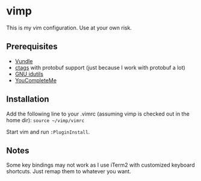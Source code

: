 # vimp
This is my vim configuration. Use at your own risk.

## Prerequisites

- [Vundle](https://github.com/gmarik/Vundle.vim)
- [ctags](https://github.com/fdinoff/exuberant-ctags) with protobuf support (just because I work with protobuf a lot)
- [GNU idutils](http://www.gnu.org/software/idutils)
- [YouCompleteMe](https://github.com/Valloric/YouCompleteMe)

## Installation

Add the following line to your .vimrc (assuming vimp is checked out in the home dir):
`source ~/vimp/vimrc`

Start vim and run `:PluginInstall`.

## Notes

Some key bindings may not work as I use iTerm2 with customized keyboard shortcuts.
Just remap them to whatever you want.
